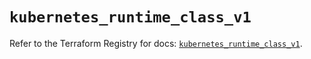 # `kubernetes_runtime_class_v1`

Refer to the Terraform Registry for docs: [`kubernetes_runtime_class_v1`](https://registry.terraform.io/providers/hashicorp/kubernetes/2.33.0/docs/resources/runtime_class_v1).
